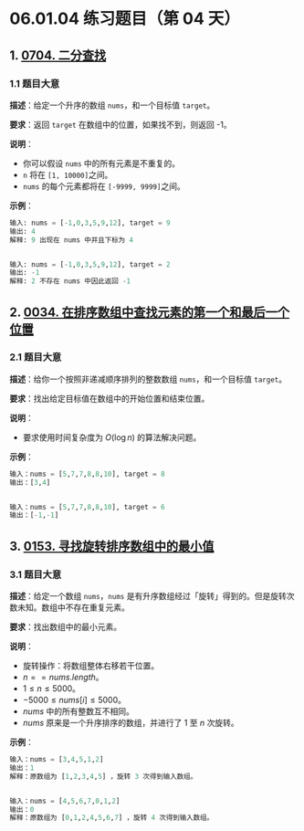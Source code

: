# 06.01.04 练习题目（第 04 天）

## 1. [0704. 二分查找](https://leetcode.cn/problems/binary-search/)

### 1.1 题目大意

**描述**：给定一个升序的数组 `nums`，和一个目标值 `target`。

**要求**：返回 `target` 在数组中的位置，如果找不到，则返回 -1。

**说明**：

- 你可以假设 `nums` 中的所有元素是不重复的。
- `n` 将在 `[1, 10000]`之间。
- `nums` 的每个元素都将在 `[-9999, 9999]`之间。

**示例**：

```Python
输入: nums = [-1,0,3,5,9,12], target = 9
输出: 4
解释: 9 出现在 nums 中并且下标为 4


输入: nums = [-1,0,3,5,9,12], target = 2
输出: -1
解释: 2 不存在 nums 中因此返回 -1
```

## 2. [0034. 在排序数组中查找元素的第一个和最后一个位置](https://leetcode.cn/problems/find-first-and-last-position-of-element-in-sorted-array/)

### 2.1 题目大意

**描述**：给你一个按照非递减顺序排列的整数数组 `nums`，和一个目标值 `target`。

**要求**：找出给定目标值在数组中的开始位置和结束位置。

**说明**：

- 要求使用时间复杂度为 $O(\log n)$ 的算法解决问题。

**示例**：

```Python
输入：nums = [5,7,7,8,8,10], target = 8
输出：[3,4]


输入：nums = [5,7,7,8,8,10], target = 6
输出：[-1,-1]
```

## 3. [0153. 寻找旋转排序数组中的最小值](https://leetcode.cn/problems/find-minimum-in-rotated-sorted-array/)

### 3.1 题目大意

**描述**：给定一个数组 `nums`，`nums` 是有升序数组经过「旋转」得到的。但是旋转次数未知。数组中不存在重复元素。

**要求**：找出数组中的最小元素。

**说明**：

- 旋转操作：将数组整体右移若干位置。
- $n == nums.length$。
- $1 \le n \le 5000$。
- $-5000 \le nums[i] \le 5000$。
- $nums$ 中的所有整数互不相同。
- $nums$ 原来是一个升序排序的数组，并进行了 $1$ 至 $n$ 次旋转。

**示例**：

```Python
输入：nums = [3,4,5,1,2]
输出：1
解释：原数组为 [1,2,3,4,5] ，旋转 3 次得到输入数组。


输入：nums = [4,5,6,7,0,1,2]
输出：0
解释：原数组为 [0,1,2,4,5,6,7] ，旋转 4 次得到输入数组。
```
